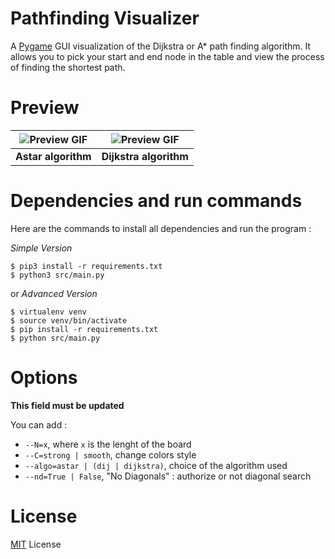 # Pathfinding Visualizer
A [Pygame](https://www.pygame.org/) GUI visualization of the Dijkstra or A* path finding algorithm. It allows you to pick your start and end node in the table and view the process of finding the shortest path.

# Preview


| ![Preview GIF](assets/preview/astar.gif) | ![Preview GIF](assets/preview/dij.gif) |
| :--------------------------------------: | :------------------------------------: |
|           **Astar algorithm**            |         **Dijkstra algorithm**         |


# Dependencies and run commands

Here are the commands to install all dependencies and run the program : 

*Simple Version*
```
$ pip3 install -r requirements.txt
$ python3 src/main.py
```
or *Advanced Version*
```
$ virtualenv venv
$ source venv/bin/activate
$ pip install -r requirements.txt
$ python src/main.py
```

# Options

**This field must be updated**

You can add :
+ `--N=x`, where `x` is the lenght of the board
+ `--C=strong | smooth`, change colors style
+ `--algo=astar | (dij | dijkstra)`, choice of the algorithm used
+ `--nd=True | False`, "No Diagonals" : authorize or not diagonal search

# License
[MIT](https://choosealicense.com/licenses/mit/) License
